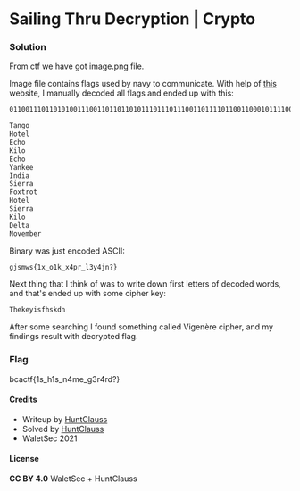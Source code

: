 # Sailing Thru Decryption | Crypto

### Solution

From ctf we have got image.png file.

Image file contains flags used by navy to communicate. With help of [this](https://www.allstarflags.com/facts/signal-code-flags/) website, I manually decoded all flags and ended up with this:
```txt
011001110110101001110011011011010111011101110011011110110011000101111000010111110110111100110001011010110101111101111000001101000111000001110010010111110110110000110011011110010011010001101010011011100011111101111101

Tango
Hotel
Echo
Kilo
Echo
Yankee
India
Sierra
Foxtrot
Hotel
Sierra
Kilo
Delta
November
```

Binary was just encoded ASCII: 
```txt
gjsmws{1x_o1k_x4pr_l3y4jn?}
```

Next thing that I think of was to write down first letters of decoded words, and that's ended up with some cipher key:
```txt
Thekeyisfhskdn
```

After some searching I found something called Vigenère cipher, and my findings result with decrypted flag.

### Flag

bcactf{1s_h1s_n4me_g3r4rd?}

#### Credits

- Writeup by [HuntClauss](https://ctftime.org/user/106464)
- Solved by [HuntClauss](https://ctftime.org/user/106464)
- WaletSec 2021

#### License

**CC BY 4.0** WaletSec + HuntClauss